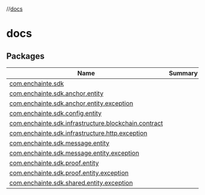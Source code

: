 //[docs](index.md)



# docs  


## Packages  
  
|  Name|  Summary| 
|---|---|
| <a name="com.enchainte.sdk////PointingToDeclaration/"></a>[com.enchainte.sdk](com.enchainte.sdk/index.md) | 
| <a name="com.enchainte.sdk.anchor.entity////PointingToDeclaration/"></a>[com.enchainte.sdk.anchor.entity](com.enchainte.sdk.anchor.entity/index.md) | 
| <a name="com.enchainte.sdk.anchor.entity.exception////PointingToDeclaration/"></a>[com.enchainte.sdk.anchor.entity.exception](com.enchainte.sdk.anchor.entity.exception/index.md) | 
| <a name="com.enchainte.sdk.config.entity////PointingToDeclaration/"></a>[com.enchainte.sdk.config.entity](com.enchainte.sdk.config.entity/index.md) | 
| <a name="com.enchainte.sdk.infrastructure.blockchain.contract////PointingToDeclaration/"></a>[com.enchainte.sdk.infrastructure.blockchain.contract](com.enchainte.sdk.infrastructure.blockchain.contract/index.md) | 
| <a name="com.enchainte.sdk.infrastructure.http.exception////PointingToDeclaration/"></a>[com.enchainte.sdk.infrastructure.http.exception](com.enchainte.sdk.infrastructure.http.exception/index.md) | 
| <a name="com.enchainte.sdk.message.entity////PointingToDeclaration/"></a>[com.enchainte.sdk.message.entity](com.enchainte.sdk.message.entity/index.md) | 
| <a name="com.enchainte.sdk.message.entity.exception////PointingToDeclaration/"></a>[com.enchainte.sdk.message.entity.exception](com.enchainte.sdk.message.entity.exception/index.md) | 
| <a name="com.enchainte.sdk.proof.entity////PointingToDeclaration/"></a>[com.enchainte.sdk.proof.entity](com.enchainte.sdk.proof.entity/index.md) | 
| <a name="com.enchainte.sdk.proof.entity.exception////PointingToDeclaration/"></a>[com.enchainte.sdk.proof.entity.exception](com.enchainte.sdk.proof.entity.exception/index.md) | 
| <a name="com.enchainte.sdk.shared.entity.exception////PointingToDeclaration/"></a>[com.enchainte.sdk.shared.entity.exception](com.enchainte.sdk.shared.entity.exception/index.md) | 

